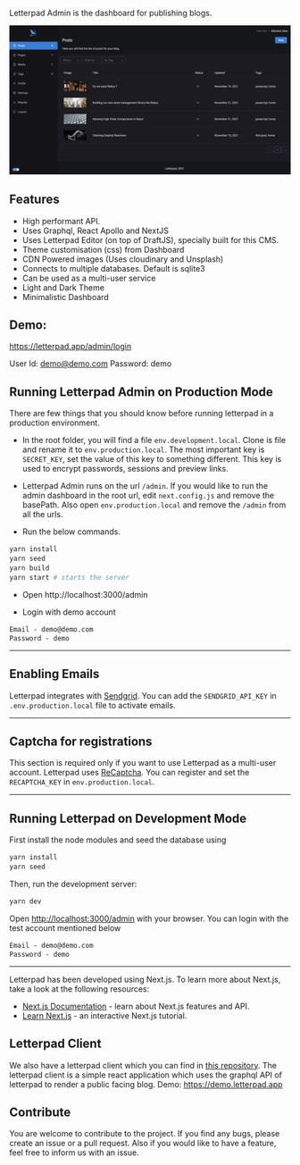 Letterpad Admin is the dashboard for publishing blogs.

<img src="./demo.png" >

## Features

- High performant API.
- Uses Graphql, React Apollo and NextJS
- Uses Letterpad Editor (on top of DraftJS), specially built for this CMS.
- Theme customisation (css) from Dashboard
- CDN Powered images (Uses cloudinary and Unsplash)
- Connects to multiple databases. Default is sqlite3
- Can be used as a multi-user service
- Light and Dark Theme
- Minimalistic Dashboard

## Demo:

https://letterpad.app/admin/login

User Id: demo@demo.com
Password: demo

## Running Letterpad Admin on Production Mode

There are few things that you should know before running letterpad in a production environment.

- In the root folder, you will find a file `env.development.local`. Clone is file and rename it to `env.production.local`. The most important key is `SECRET_KEY`, set the value of this key to something different. This key is used to encrypt passwords, sessions and preview links.

- Letterpad Admin runs on the url `/admin`. If you would like to run the admin dashboard in the root url,
  edit `next.config.js` and remove the basePath. Also open `env.production.local` and remove the `/admin` from all the urls.

- Run the below commands.

```bash
yarn install
yarn seed
yarn build
yarn start # starts the server
```

- Open http://localhost:3000/admin

- Login with demo account

```
Email - demo@demo.com
Password - demo
```

---

## Enabling Emails

Letterpad integrates with [Sendgrid](https://sendgrid.com/). You can add the `SENDGRID_API_KEY` in `.env.production.local` file to activate emails.

---

## Captcha for registrations

This section is required only if you want to use Letterpad as a multi-user account. Letterpad uses [ReCaptcha](https://www.google.com/recaptcha/about/). You can register and set the `RECAPTCHA_KEY` in `env.production.local`.

---

## Running Letterpad on Development Mode

First install the node modules and seed the database using

```bash
yarn install
yarn seed
```

Then, run the development server:

```bash
yarn dev
```

Open [http://localhost:3000/admin](http://localhost:3000/admin) with your browser. You can login with the test account mentioned below

```
Email - demo@demo.com
Password - demo
```

---

Letterpad has been developed using Next.js.
To learn more about Next.js, take a look at the following resources:

- [Next.js Documentation](https://nextjs.org/docs) - learn about Next.js features and API.
- [Learn Next.js](https://nextjs.org/learn) - an interactive Next.js tutorial.

## Letterpad Client

We also have a letterpad client which you can find in [this repository](https://github.com/letterpad/letterpad-client). The letterpad client is a simple react application which uses the graphql API of letterpad to render a public facing blog.
Demo: https://demo.letterpad.app

## Contribute

You are welcome to contribute to the project. If you find any bugs, please create an issue or a pull request. Also if you would like to have a feature, feel free to inform us with an issue.
